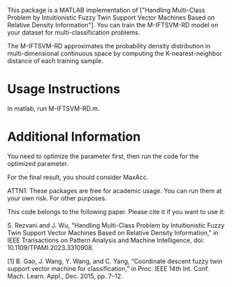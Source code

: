 This package is a MATLAB implementation of ["Handling Multi-Class Problem by Intuitionistic Fuzzy Twin Support Vector Machines Based on
Relative Density Information"]. You can train the M-IFTSVM-RD model on your dataset for multi-classification problems.

The M-IFTSVM-RD approximates the probability density distribution in multi-dimensional continuous space by computing the K-nearest-neighbor distance of each training sample.

# Usage Instructions

In matlab, run M-IFTSVM-RD.m.



# Additional Information


You need to optimize the parameter first, then run the code for the optimized parameter. 

For the final result, you should consider MaxAcc.

ATTN1: These packages are free for academic usage. You can run them at your own risk. For other
purposes.

This code belongs to the following paper. Please cite it if you want to use it:

S. Rezvani and J. Wu, "Handling Multi-Class Problem by Intuitionistic Fuzzy Twin Support Vector Machines Based on Relative Density Information," in IEEE Transactions on Pattern Analysis and Machine Intelligence, doi: 10.1109/TPAMI.2023.3310908.


[1] B. Gao, J. Wang, Y. Wang, and C. Yang, “Coordinate descent fuzzy twin support vector machine for classification,” in Proc. IEEE 14th Int. Conf. Mach. Learn. Appl., Dec. 2015, pp. 7–12.



